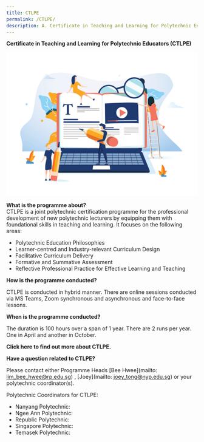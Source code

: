 ```yaml
---
title: CTLPE
permalink: /CTLPE/
description: A.	Certificate in Teaching and Learning for Polytechnic Educators (CTLPE)
---
```

**Certificate in Teaching and Learning for Polytechnic Educators (CTLPE)**

![CTLPE banner](/images/127315465_ML.jpg)

**What is the programme about?**
\
CTLPE is a joint polytechnic certification programme for the professional development of new polytechnic lecturers by equipping them with foundational skills in teaching and learning. 
It focuses on the following areas:
* Polytechnic Education Philosophies
* Learner-centred and Industry-relevant Curriculum Design
* Facilitative Curriculum Delivery
* Formative and Summative Assessment
* Reflective Professional Practice for Effective Learning and Teaching

**How is the programme conducted?**

CTLPE is conducted in hybrid manner. There are online sessions conducted via MS Teams, Zoom synchronous and asynchronous and face-to-face lessons.

**When is the programme conducted?**

The duration is 100 hours over a span of 1 year. There are 2 runs per year. One in April and another in October.

**Click here to find out more about CTLPE.**

**Have a question related to CTLPE?**

Please contact either Programme Heads [Bee Hwee](mailto: lim_bee_hwee@rp.edu.sg) , [Joey](mailto: joey_tong@nyp.edu.sg) or your polytechnic coordinator(s).


Polytechnic Coordinators for CTLPE:

* Nanyang Polytechnic: 
* Ngee Ann Polytechnic:
* Republic Polytechnic:
* Singapore Polytechnic:
* Temasek Polytechnic:
